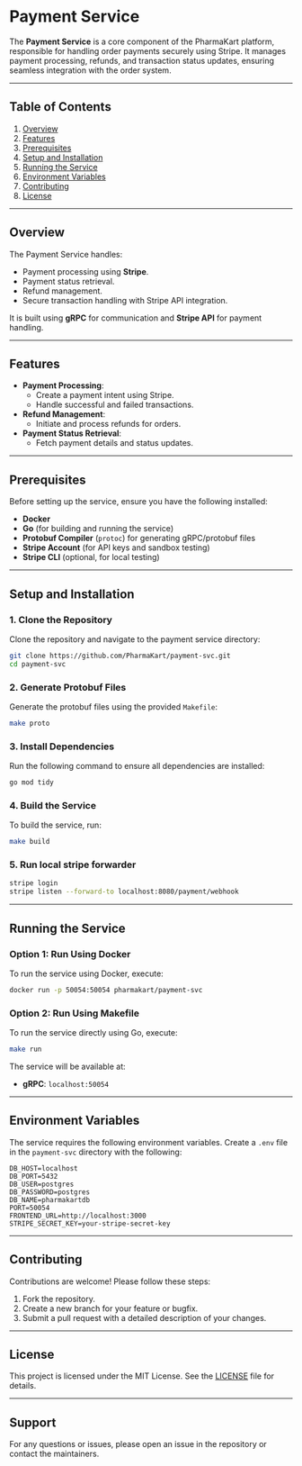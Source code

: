 # Payment Service

The **Payment Service** is a core component of the PharmaKart platform, responsible for handling order payments securely using Stripe. It manages payment processing, refunds, and transaction status updates, ensuring seamless integration with the order system.

---

## Table of Contents
1. [Overview](#overview)
2. [Features](#features)
3. [Prerequisites](#prerequisites)
4. [Setup and Installation](#setup-and-installation)
5. [Running the Service](#running-the-service)
6. [Environment Variables](#environment-variables)
7. [Contributing](#contributing)
8. [License](#license)

---

## Overview

The Payment Service handles:
- Payment processing using **Stripe**.
- Payment status retrieval.
- Refund management.
- Secure transaction handling with Stripe API integration.

It is built using **gRPC** for communication and **Stripe API** for payment handling.

---

## Features

- **Payment Processing**:
  - Create a payment intent using Stripe.
  - Handle successful and failed transactions.
- **Refund Management**:
  - Initiate and process refunds for orders.
- **Payment Status Retrieval**:
  - Fetch payment details and status updates.

---

## Prerequisites

Before setting up the service, ensure you have the following installed:
- **Docker**
- **Go** (for building and running the service)
- **Protobuf Compiler** (`protoc`) for generating gRPC/protobuf files
- **Stripe Account** (for API keys and sandbox testing)
- **Stripe CLI** (optional, for local testing)

---

## Setup and Installation

### 1. Clone the Repository
Clone the repository and navigate to the payment service directory:
```bash
git clone https://github.com/PharmaKart/payment-svc.git
cd payment-svc
```

### 2. Generate Protobuf Files
Generate the protobuf files using the provided `Makefile`:
```bash
make proto
```

### 3. Install Dependencies
Run the following command to ensure all dependencies are installed:
```bash
go mod tidy
```

### 4. Build the Service
To build the service, run:
```bash
make build
```

### 5. Run local stripe forwarder
```bash
stripe login
stripe listen --forward-to localhost:8080/payment/webhook
```

---

## Running the Service

### Option 1: Run Using Docker
To run the service using Docker, execute:
```bash
docker run -p 50054:50054 pharmakart/payment-svc
```

### Option 2: Run Using Makefile
To run the service directly using Go, execute:
```bash
make run
```

The service will be available at:
- **gRPC**: `localhost:50054`

---

## Environment Variables

The service requires the following environment variables. Create a `.env` file in the `payment-svc` directory with the following:

```env
DB_HOST=localhost
DB_PORT=5432
DB_USER=postgres
DB_PASSWORD=postgres
DB_NAME=pharmakartdb
PORT=50054
FRONTEND_URL=http://localhost:3000
STRIPE_SECRET_KEY=your-stripe-secret-key
```

---

## Contributing

Contributions are welcome! Please follow these steps:
1. Fork the repository.
2. Create a new branch for your feature or bugfix.
3. Submit a pull request with a detailed description of your changes.

---

## License

This project is licensed under the MIT License. See the [LICENSE](LICENSE) file for details.

---

## Support

For any questions or issues, please open an issue in the repository or contact the maintainers.

